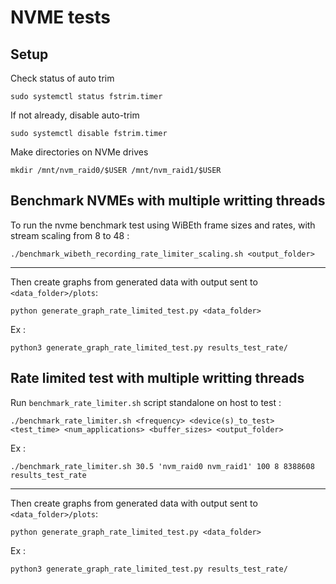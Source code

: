 # NVME tests

## Setup
Check status of auto trim
```
sudo systemctl status fstrim.timer
```
If not already, disable auto-trim
```
sudo systemctl disable fstrim.timer
```
Make directories on NVMe drives
```
mkdir /mnt/nvm_raid0/$USER /mnt/nvm_raid1/$USER
```

## Benchmark NVMEs with multiple writting threads
To run the nvme benchmark test using WiBEth frame sizes and rates, with stream scaling from 8 to 48 :
```
./benchmark_wibeth_recording_rate_limiter_scaling.sh <output_folder>
```
---
Then create graphs from generated data with output sent to `<data_folder>/plots`:
```
python generate_graph_rate_limited_test.py <data_folder>
```
Ex :
```
python3 generate_graph_rate_limited_test.py results_test_rate/
```


## Rate limited test with multiple writting threads

Run `benchmark_rate_limiter.sh` script standalone on host to test :

```
./benchmark_rate_limiter.sh <frequency> <device(s)_to_test> <test_time> <num_applications> <buffer_sizes> <output_folder>
```
Ex :
```
./benchmark_rate_limiter.sh 30.5 'nvm_raid0 nvm_raid1' 100 8 8388608 results_test_rate
```
---
Then create graphs from generated data with output sent to `<data_folder>/plots`:
```
python generate_graph_rate_limited_test.py <data_folder>
```
Ex :
```
python3 generate_graph_rate_limited_test.py results_test_rate/
```
